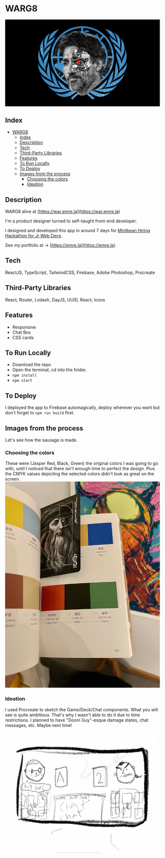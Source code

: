 # WARG8

![WARG8 logo Justin Trudeau 8000](README-IMG-0.png)

## Index

- [WARG8](#warg8)
  - [Index](#index)
  - [Description](#description)
  - [Tech](#tech)
  - [Third-Party Libraries](#third-party-libraries)
  - [Features](#features)
  - [To Run Locally](#to-run-locally)
  - [To Deploy](#to-deploy)
  - [Images from the process](#images-from-the-process)
    - [Choosing the colors](#choosing-the-colors)
    - [Ideation](#ideation)

## Description

WARG8 alive at [https://war.emre.la](https://war.emre.la)

I'm a product designer turned to self-taught front-end developer.

I designed and developed this app in around 7 days for [Mintbean Hiring Hackathon for Jr Web Devs](https://mintbean.io/meets/7e2331fb-1e0d-4b31-86b9-a46acad877af).

See my portfolio at -> [https://emre.la](https://emre.la)

## Tech

ReactJS, TypeScript, TailwindCSS, Firebase, Adobe Photoshop, Procreate

## Third-Party Libraries

React, Router, Lodash, DayJS, UUID, React, Icons

## Features

- Responsive
- Chat Box
- CSS cards

## To Run Locally

- Download the repo
- Open the terminal, cd into the folder.
- `npm install`
- `npm start`

## To Deploy

I deployed the app to Firebase automagically, deploy wherever you want but don't forget to `npm run build` first.

## Images from the process

Let's see how the sausage is made.

### Choosing the colors

These were (Jasper Red, Black, Green) the original colors I was going to go with, until I noticed that there isn't enough time to perfect the design. Plus the CMYK values depicting the selected colors didn't look as great on the screen.
![Image of colors](README-IMG-1.jpeg)

### Ideation

I used Procreate to sketch the Game/Deck/Chat components. What you will see is quite ambitious. That's why I wasn't able to do it due to time restrictions. I planned to have "Doom Guy"-esque damage states, chat messages, etc. Maybe next time!

![Image of Ideation](README-IMG-2.jpeg)
